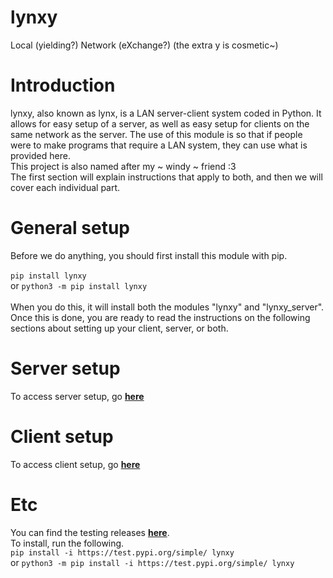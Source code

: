 <!-- Default start messages -->
# **lynxy**
Local (yielding?) Network (eXchange?) (the extra y is cosmetic~)

# **Introduction**
lynxy, also known as lynx, is a LAN server-client system coded in Python. It allows for easy setup of a server, as well as easy setup for clients on the same network as the server.
The use of this module is so that if people were to make programs that require a LAN system, they can use what is provided here. <br>
This project is also named after my ~ windy ~ friend :3 <br>
The first section will explain instructions that apply to both, and then we will cover each individual part.

# **General setup**
Before we do anything, you should first install this module with pip. <br></br>
`pip install lynxy` <br>
or `python3 -m pip install lynxy` <br> <br>
When you do this, it will install both the modules "lynxy" and "lynxy_server". Once this is done, you are ready to read the instructions on the following sections about setting up your client, server, or both.



# Server setup
To access server setup, go [**here**](./info/github/lynxy_server.md)

# Client setup
To access client setup, go [**here**](./info/github/lynxy.md)

# Etc
You can find the testing releases [**here**](https://test.pypi.org/project/lynxy/). <br>
To install, run the following. <br>
`pip install -i https://test.pypi.org/simple/ lynxy` <br>
or `python3 -m pip install -i https://test.pypi.org/simple/ lynxy`
